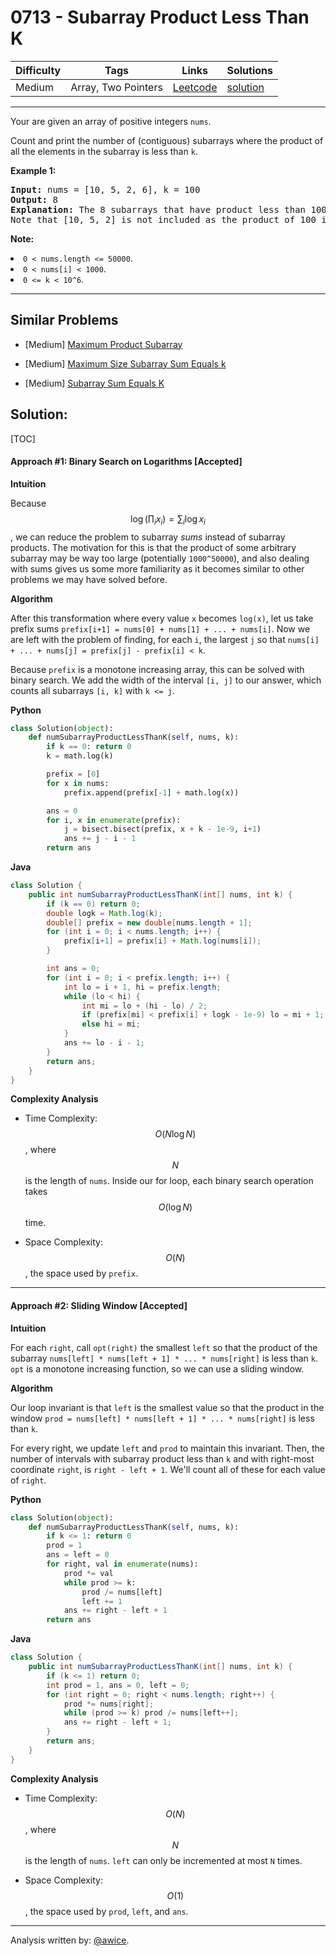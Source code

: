# 0713 - Subarray Product Less Than K

Difficulty  | Tags | Links | Solutions
----------- | ---- | ----- | -----
Medium | Array, Two Pointers | [Leetcode](https://leetcode.com/problems/subarray-product-less-than-k) | [solution](https://leetcode.com/problems/subarray-product-less-than-k/solution/)


-----------

<p>Your are given an array of positive integers <code>nums</code>.</p>
<p>Count and print the number of (contiguous) subarrays where the product of all the elements in the subarray is less than <code>k</code>.</p>

<p><b>Example 1:</b><br />
<pre>
<b>Input:</b> nums = [10, 5, 2, 6], k = 100
<b>Output:</b> 8
<b>Explanation:</b> The 8 subarrays that have product less than 100 are: [10], [5], [2], [6], [10, 5], [5, 2], [2, 6], [5, 2, 6].
Note that [10, 5, 2] is not included as the product of 100 is not strictly less than k.
</pre>
</p>

<p><b>Note:</b>
<li><code>0 < nums.length <= 50000</code>.</li>
<li><code>0 < nums[i] < 1000</code>.</li>
<li><code>0 <= k < 10^6</code>.</li>
</p>

-----------


## Similar Problems

- [Medium] [Maximum Product Subarray](maximum-product-subarray)

- [Medium] [Maximum Size Subarray Sum Equals k](maximum-size-subarray-sum-equals-k)

- [Medium] [Subarray Sum Equals K](subarray-sum-equals-k)




## Solution:

[TOC]


#### Approach #1: Binary Search on Logarithms [Accepted]

**Intuition**

Because $$\log(\prod_i x_i) = \sum_i \log x_i$$, we can reduce the problem to subarray *sums* instead of subarray products.  The motivation for this is that the product of some arbitrary subarray may be way too large (potentially `1000^50000`), and also dealing with sums gives us some more familiarity as it becomes similar to other problems we may have solved before.

**Algorithm**

After this transformation where every value `x` becomes `log(x)`, let us take prefix sums `prefix[i+1] = nums[0] + nums[1] + ... + nums[i]`.  Now we are left with the problem of finding, for each `i`, the largest `j` so that `nums[i] + ... + nums[j] = prefix[j] - prefix[i] < k`.

Because `prefix` is a monotone increasing array, this can be solved with binary search.  We add the width of the interval `[i, j]` to our answer, which counts all subarrays `[i, k]` with `k <= j`.

**Python**
```python
class Solution(object):
    def numSubarrayProductLessThanK(self, nums, k):
        if k == 0: return 0
        k = math.log(k)

        prefix = [0]
        for x in nums:
            prefix.append(prefix[-1] + math.log(x))

        ans = 0
        for i, x in enumerate(prefix):
            j = bisect.bisect(prefix, x + k - 1e-9, i+1)
            ans += j - i - 1
        return ans
```

**Java**
```java
class Solution {
    public int numSubarrayProductLessThanK(int[] nums, int k) {
        if (k == 0) return 0;
        double logk = Math.log(k);
        double[] prefix = new double[nums.length + 1];
        for (int i = 0; i < nums.length; i++) {
            prefix[i+1] = prefix[i] + Math.log(nums[i]);
        }

        int ans = 0;
        for (int i = 0; i < prefix.length; i++) {
            int lo = i + 1, hi = prefix.length;
            while (lo < hi) {
                int mi = lo + (hi - lo) / 2;
                if (prefix[mi] < prefix[i] + logk - 1e-9) lo = mi + 1;
                else hi = mi;
            }
            ans += lo - i - 1;
        }
        return ans;
    }
}
```

**Complexity Analysis**

* Time Complexity: $$O(N\log N)$$, where $$N$$ is the length of `nums`.  Inside our for loop, each binary search operation takes $$O(\log N)$$ time.

* Space Complexity: $$O(N)$$, the space used by `prefix`.

---
#### Approach #2: Sliding Window [Accepted]

**Intuition**

For each `right`, call `opt(right)` the smallest `left` so that the product of the subarray `nums[left] * nums[left + 1] * ... * nums[right]` is less than `k`.  `opt` is a monotone increasing function, so we can use a sliding window.

**Algorithm**

Our loop invariant is that `left` is the smallest value so that the product in the window `prod = nums[left] * nums[left + 1] * ... * nums[right]` is less than `k`.

For every right, we update `left` and `prod` to maintain this invariant.  Then, the number of intervals with subarray product less than `k` and with right-most coordinate `right`, is `right - left + 1`.  We'll count all of these for each value of `right`.

**Python**
```python
class Solution(object):
    def numSubarrayProductLessThanK(self, nums, k):
        if k <= 1: return 0
        prod = 1
        ans = left = 0
        for right, val in enumerate(nums):
            prod *= val
            while prod >= k:
                prod /= nums[left]
                left += 1
            ans += right - left + 1
        return ans
```

**Java**
```java
class Solution {
    public int numSubarrayProductLessThanK(int[] nums, int k) {
        if (k <= 1) return 0;
        int prod = 1, ans = 0, left = 0;
        for (int right = 0; right < nums.length; right++) {
            prod *= nums[right];
            while (prod >= k) prod /= nums[left++];
            ans += right - left + 1;
        }
        return ans;
    }
}
```

**Complexity Analysis**

* Time Complexity: $$O(N)$$, where $$N$$ is the length of `nums`.  `left` can only be incremented at most `N` times.

* Space Complexity: $$O(1)$$, the space used by `prod`, `left`, and `ans`.

---

Analysis written by: [@awice](https://leetcode.com/awice).

